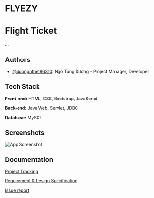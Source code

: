 # FLYEZY

# Flight Ticket

...

## Authors

- [@duongnthe186310](https://github.com/Duongo16): Ngô Tùng Dương - Project Manager, Developer



## Tech Stack

**Front-end:** HTML, CSS, Bootstrap, JavaScript

**Back-end:**  Java Web, Servlet, JDBC

**Database:**  MySQL

## Screenshots

![App Screenshot](https://via.placeholder.com/468x300?text=App+Screenshot+Here)


    
## Documentation

[Project Tracking](https://docs.google.com/spreadsheets/d/1IRypidMR8ILDgPhFcTXJUoOIbEuxCYTHPghC5UgnMPY/edit?pli=1&gid=1820044993#gid=1820044993)

[Requirement & Design Specification]()

[Issue report]()

